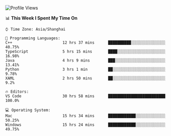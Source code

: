 <!--START_SECTION:waka-->
![Profile Views](http://img.shields.io/badge/Profile%20Views-13-blue)

📊 **This Week I Spent My Time On** 

```text
⌚︎ Time Zone: Asia/Shanghai

💬 Programming Languages: 
C++                      12 hrs 37 mins      ██████████░░░░░░░░░░░░░░░   40.75% 
TypeScript               5 hrs 15 mins       ████░░░░░░░░░░░░░░░░░░░░░   16.98% 
Java                     4 hrs 9 mins        ███░░░░░░░░░░░░░░░░░░░░░░   13.41% 
Python                   3 hrs 1 min         ██░░░░░░░░░░░░░░░░░░░░░░░   9.78% 
XAML                     2 hrs 50 mins       ██░░░░░░░░░░░░░░░░░░░░░░░   9.2%

🔥 Editors: 
VS Code                  30 hrs 58 mins      █████████████████████████   100.0%

💻 Operating System: 
Mac                      15 hrs 34 mins      ████████████░░░░░░░░░░░░░   50.25% 
Windows                  15 hrs 24 mins      ████████████░░░░░░░░░░░░░   49.75%

```


<!--END_SECTION:waka-->
